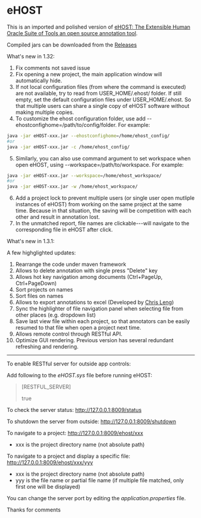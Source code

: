 # eHOST

This is an imported and polished version of [eHOST: The Extensible Human Oracle Suite of Tools an open source annotation tool](https://code.google.com/archive/p/ehost/).

Compiled jars can be downloaded from the [Releases](https://github.com/jianlins/ehost/releases)

What's new in 1.32:
1. Fix comments not saved issue
2. Fix opening a new project, the main application window will automatically hide.
3. If not local configuration files (from where the command is executed) are not available, try to read from USER_HOME/.ehost/ folder. If still empty, set the default configuration files under USER_HOME/.ehost. So that multiple users can share a single copy of eHOST software without making multiple copies.
4. To customize the ehost configuration folder, use add --ehostconfighome=/path/to/config/folder. For example: 
```bash
java -jar eHOST-xxx.jar --ehostconfighome=/home/ehost_config/
#or
java -jar eHOST-xxx.jar -c /home/ehost_config/
```
5. Similarly, you can also use command argument to set workspace when open eHOST, using --workspace=/path/to/workspace. For example:
```bash
java -jar eHOST-xxx.jar --workspace=/home/ehost_workspace/
#or
java -jar eHOST-xxx.jar -w /home/ehost_workspace/
```
6. Add a project lock to prevent multiple users (or single user open mutliple instances of eHOST) from working on the same project at the same time. Because in that situation, the saving will be competition with each other and result in annotation lost.
7. In the unmatched report, file names are clickable---will navigate to the corresponding file in eHOST after click.

What's new in 1.3.1:

A few highglighted updates: 
1. Rearrange the code under maven framework
2. Allows to delete annotation with single press "Delete" key
3. Allows hot key navigation among documents (Ctrl+PageUp, Ctrl+PageDown)
4. Sort projects on names
5. Sort files on names
6. Allows to export annotations to excel (Developed by [Chris Leng](https://github.com/chrisleng/ehost))
7. Sync the highlighter of file navigation panel when selecting file from other places (e.g. dropdown list)
8. Save last view file within each project, so that annotators can be easily resumed to that file when open a project next time.
9. Allows remote control through RESTful API.
10. Optimize GUI rendering. Previous version has several redundant refreshing and rendering.

******
To enable RESTful server for outside app controls:

Add following to the *eHOST.sys* file before running eHOST:
> [RESTFUL_SERVER]
>
> true

To check the server status:
http://127.0.0.1:8009/status

To shutdown the server from outside:
http://127.0.0.1:8009/shutdown

To navigate to a project:
http://127.0.0.1:8009/ehost/xxx
* xxx is the project directory name (not absolute path)

To navigate to a project and display a specific file:
http://127.0.0.1:8009/ehost/xxx/yyy
* xxx is the project directory name (not absolute path)
* yyy is the file name or partial file name (if multiple file matched, only first one will be displayed)

You can change the server port by editing the *application.properties* file.

Thanks for comments
